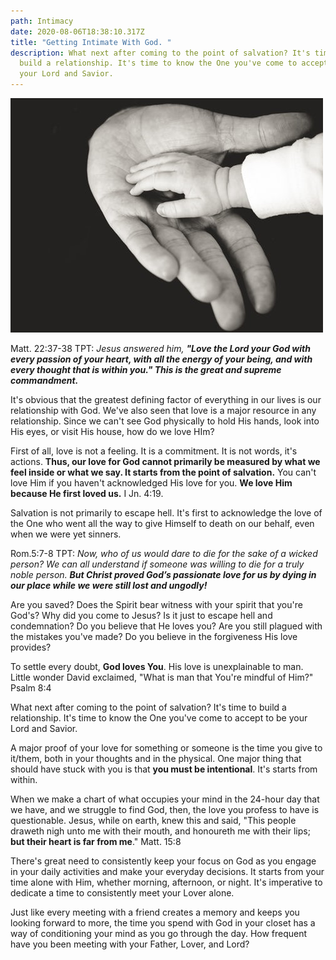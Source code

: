 ```yaml
---
path: Intimacy
date: 2020-08-06T18:38:10.317Z
title: "Getting Intimate With God. "
description: What next after coming to the point of salvation? It's time to
  build a relationship. It's time to know the One you've come to accept to be
  your Lord and Savior.
---
```

![](../assets/photo-1439920120577-eb3a83c16dd7.jpg)

Matt. 22:37-38 TPT: *Jesus answered him, **"Love the Lord your God with every passion of your heart, with all the energy of your being, and with every thought that is within you." This is the great and supreme commandment.***

It's obvious that the greatest defining factor of everything in our lives is our relationship with God. We've also seen that love is a major resource in any relationship. Since we can't see God physically to hold His hands, look into His eyes, or visit His house, how do we love HIm?

First of all, love is not a feeling. It is a commitment. It is not words, it's actions. **Thus, our love for God cannot primarily be measured by what we feel inside or what we say. It starts from the point of salvation.** You can't love Him if you haven't acknowledged His love for you. **We love Him because He first loved us.** I Jn. 4:19.

Salvation is not primarily to escape hell. It's first to acknowledge the love of the One who went all the way to give Himself to death on our behalf, even when we were yet sinners.

Rom.5:7-8 TPT: *Now, who of us would dare to die for the sake of a wicked person? We can all understand if someone was willing to die for a truly noble person. **But Christ proved God’s passionate love for us by dying in our place while we were still lost and ungodly!***

Are you saved? Does the Spirit bear witness with your spirit that you're God's? Why did you come to Jesus? Is it just to escape hell and condemnation? Do you believe that He loves you? Are you still plagued with the mistakes you've made? Do you believe in the forgiveness His love provides?

To settle every doubt, **God loves You**. His love is unexplainable to man. Little wonder David exclaimed, "What is man that You're mindful of Him?" Psalm 8:4

What next after coming to the point of salvation? It's time to build a relationship. It's time to know the One you've come to accept to be your Lord and Savior.

A major proof of your love for something or someone is the time you give to it/them, both in your thoughts and in the physical. One major thing that should have stuck with you is that **you must be intentional**. It's starts from within.

When we make a chart of what occupies your mind in the 24-hour day that we have, and we struggle to find God, then, the love you profess to have is questionable. Jesus, while on earth, knew this and said, "This people draweth nigh unto me with their mouth, and honoureth me with their lips; **but their heart is far from me**." Matt. 15:8

There's great need to consistently keep your focus on God as you engage in your daily activities and make your everyday decisions. It starts from your time alone with Him, whether morning, afternoon, or night. It's imperative to dedicate a time to consistently meet your Lover alone.

Just like every meeting with a friend creates a memory and keeps you looking forward to more, the time you spend with God in your closet has a way of conditioning your mind as you go through the day. How frequent have you been meeting with your Father, Lover, and Lord?